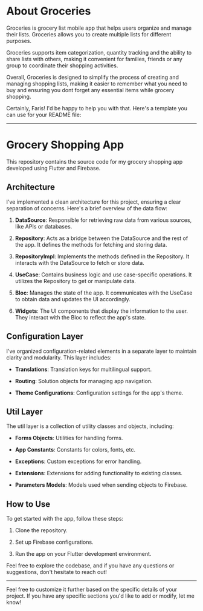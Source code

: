 # About Groceries

Groceries is grocery list mobile app that helps users organize and manage their
lists. Groceries allows you to create multiple lists for different purposes.

Groceries supports item categorization, quantity tracking and the ability to 
share lists with others, making it convenient for families, friends or any group 
to coordinate their shopping activities.

Overall, Groceries is designed to simplify the process of creating and managing 
shopping lists, making it easier to remember what you need to buy and ensuring
you dont forget any essential items while grocery shopping.

Certainly, Faris! I'd be happy to help you with that. Here's a template you can use for your README file:

---

# Grocery Shopping App

This repository contains the source code for my grocery shopping app developed using Flutter and Firebase.

## Architecture

I've implemented a clean architecture for this project, ensuring a clear separation of concerns. Here's a brief overview of the data flow:

1. **DataSource**: Responsible for retrieving raw data from various sources, like APIs or databases.
   
2. **Repository**: Acts as a bridge between the DataSource and the rest of the app. It defines the methods for fetching and storing data.

3. **RepositoryImpl**: Implements the methods defined in the Repository. It interacts with the DataSource to fetch or store data.

4. **UseCase**: Contains business logic and use case-specific operations. It utilizes the Repository to get or manipulate data.

5. **Bloc**: Manages the state of the app. It communicates with the UseCase to obtain data and updates the UI accordingly.

6. **Widgets**: The UI components that display the information to the user. They interact with the Bloc to reflect the app's state.

## Configuration Layer

I've organized configuration-related elements in a separate layer to maintain clarity and modularity. This layer includes:

- **Translations**: Translation keys for multilingual support.
  
- **Routing**: Solution objects for managing app navigation.
  
- **Theme Configurations**: Configuration settings for the app's theme.

## Util Layer

The util layer is a collection of utility classes and objects, including:

- **Forms Objects**: Utilities for handling forms.
  
- **App Constants**: Constants for colors, fonts, etc.
  
- **Exceptions**: Custom exceptions for error handling.
  
- **Extensions**: Extensions for adding functionality to existing classes.
  
- **Parameters Models**: Models used when sending objects to Firebase.

## How to Use

To get started with the app, follow these steps:

1. Clone the repository.
   
2. Set up Firebase configurations.
   
3. Run the app on your Flutter development environment.

Feel free to explore the codebase, and if you have any questions or suggestions, don't hesitate to reach out!

---

Feel free to customize it further based on the specific details of your project. If you have any specific sections you'd like to add or modify, let me know!
